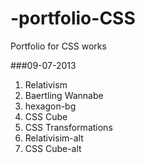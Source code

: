 -portfolio-CSS
==============
  
Portfolio for CSS works  
  
###09-07-2013  
01. Relativism  
02. Baertling Wannabe  
03. hexagon-bg  
04. CSS Cube
05. CSS Transformations  
06. Relativisim-alt  
07. CSS Cube-alt  
